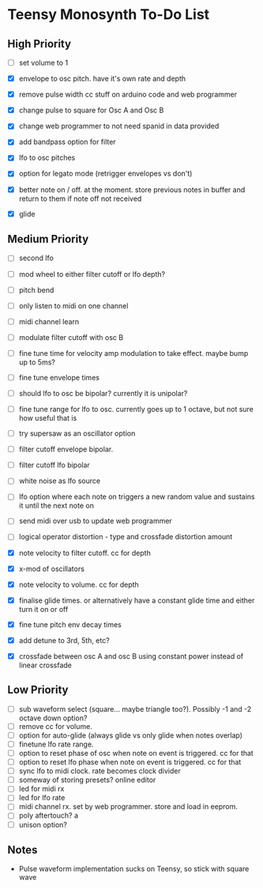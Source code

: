 # Teensy Monosynth To-Do List

## High Priority
- [ ] set volume to 1
- [x] envelope to osc pitch. have it's own rate and depth
- [x] remove pulse width cc stuff on arduino code and web programmer
- [x] change pulse to square for Osc A and Osc B
- [x] change web programmer to not need spanid in data provided
- [x] add bandpass option for filter
- [x] lfo to osc pitches
- [x] option for legato mode (retrigger envelopes vs don't)
- [x] better note on / off. at the moment. store previous notes in buffer and return to them if note off not received
- [x] glide


## Medium Priority
- [ ] second lfo
- [ ] mod wheel to either filter cutoff or lfo depth?
- [ ] pitch bend
- [ ] only listen to midi on one channel
- [ ] midi channel learn
- [ ] modulate filter cutoff with osc B
- [ ] fine tune time for velocity amp modulation to take effect. maybe bump up to 5ms?
- [ ] fine tune envelope times
- [ ] should lfo to osc be bipolar? currently it is unipolar?
- [ ] fine tune range for lfo to osc. currently goes up to 1 octave, but not sure how useful that is
- [ ] try supersaw as an oscillator option
- [ ] filter cutoff envelope bipolar. 
- [ ] filter cutoff lfo bipolar
- [ ] white noise as lfo source
- [ ] lfo option where each note on triggers a new random value and sustains it until the next note on 
- [ ] send midi over usb to update web programmer
- [ ] logical operator distortion - type and crossfade distortion amount
- [x] note velocity to filter cutoff. cc for depth
- [x] x-mod of oscillators
- [x] note velocity to volume. cc for depth
- [x] finalise glide times. or alternatively have a constant glide time and either turn it on or off
- [x] fine tune pitch env decay times
- [x] add detune to 3rd, 5th, etc?
- [x] crossfade between osc A and osc B using constant power instead of linear crossfade


## Low Priority
- [ ] sub waveform select (square... maybe triangle too?). Possibly -1 and -2 octave down option?
- [ ] remove cc for volume.
- [ ] option for auto-glide (always glide vs only glide when notes overlap)
- [ ] finetune lfo rate range. 
- [ ] option to reset phase of osc when note on event is triggered. cc for that
- [ ] option to reset lfo phase when note on event is triggered. cc for that
- [ ] sync lfo to midi clock. rate becomes clock divider
- [ ] someway of storing presets? online editor
- [ ] led for midi rx
- [ ] led for lfo rate
- [ ] midi channel rx. set by web programmer. store and load in eeprom.
- [ ] poly aftertouch? a
- [ ] unison option?

## Notes
- Pulse waveform implementation sucks on Teensy, so stick with square wave